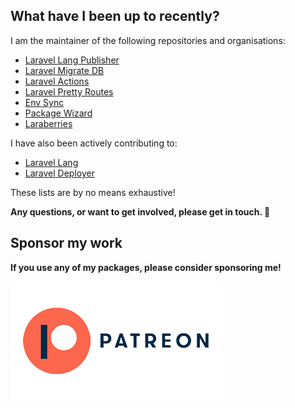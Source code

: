 ## What have I been up to recently?

I am the maintainer of the following repositories and organisations:

* [Laravel Lang Publisher](https://github.com/andrey-helldar/laravel-lang-publisher)
* [Laravel Migrate DB](https://github.com/andrey-helldar/migrate-db)
* [Laravel Actions](https://github.com/andrey-helldar/laravel-actions)
* [Laravel Pretty Routes](https://github.com/andrey-helldar/pretty-routes)
* [Env Sync](https://github.com/andrey-helldar/env-sync)
* [Package Wizard](https://github.com/andrey-helldar/package-wizard)
* [Laraberries](https://github.com/Laraberries)

I have also been actively contributing to:

* [Laravel Lang](https://github.com/Laravel-Lang/lang)
* [Laravel Deployer](https://github.com/lorisleiva/laravel-deployer)

These lists are by no means exhaustive!

**Any questions, or want to get involved, please get in touch. 🐘**

## Sponsor my work

**If you use any of my packages, please consider sponsoring me!**

<a href="https://patreon.com/andrey_helldar" target="_blank"><img alt="patreon" src="/.github/images/patreon.png"></a>
